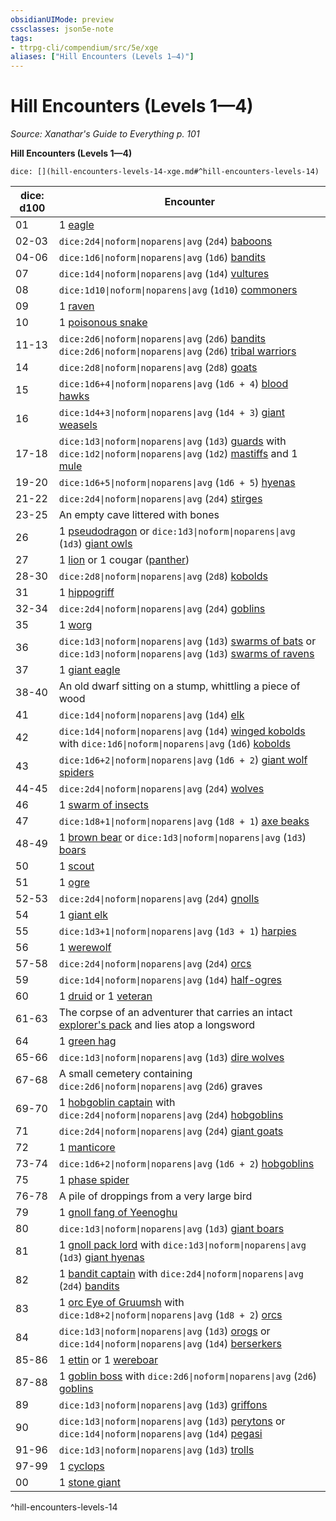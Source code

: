 ```yaml
---
obsidianUIMode: preview
cssclasses: json5e-note
tags:
- ttrpg-cli/compendium/src/5e/xge
aliases: ["Hill Encounters (Levels 1—4)"]
---
```

# Hill Encounters (Levels 1—4)
*Source: Xanathar's Guide to Everything p. 101* 

**Hill Encounters (Levels 1—4)**

`dice: [](hill-encounters-levels-14-xge.md#^hill-encounters-levels-14)`

| dice: d100 | Encounter |
|------------|-----------|
| 01 | 1 [eagle](3-Mechanics/CLI/bestiary/beast/eagle.md) |
| 02-03 | `dice:2d4\|noform\|noparens\|avg` (`2d4`) [baboons](3-Mechanics/CLI/bestiary/beast/baboon.md) |
| 04-06 | `dice:1d6\|noform\|noparens\|avg` (`1d6`) [bandits](3-Mechanics/CLI/bestiary/humanoid/bandit.md) |
| 07 | `dice:1d4\|noform\|noparens\|avg` (`1d4`) [vultures](3-Mechanics/CLI/bestiary/beast/vulture.md) |
| 08 | `dice:1d10\|noform\|noparens\|avg` (`1d10`) [commoners](3-Mechanics/CLI/bestiary/humanoid/commoner.md) |
| 09 | 1 [raven](3-Mechanics/CLI/bestiary/beast/raven.md) |
| 10 | 1 [poisonous snake](3-Mechanics/CLI/bestiary/beast/poisonous-snake.md) |
| 11-13 | `dice:2d6\|noform\|noparens\|avg` (`2d6`) [bandits](3-Mechanics/CLI/bestiary/humanoid/bandit.md) `dice:2d6\|noform\|noparens\|avg` (`2d6`) [tribal warriors](3-Mechanics/CLI/bestiary/humanoid/tribal-warrior.md) |
| 14 | `dice:2d8\|noform\|noparens\|avg` (`2d8`) [goats](3-Mechanics/CLI/bestiary/beast/goat.md) |
| 15 | `dice:1d6+4\|noform\|noparens\|avg` (`1d6 + 4`) [blood hawks](3-Mechanics/CLI/bestiary/beast/blood-hawk.md) |
| 16 | `dice:1d4+3\|noform\|noparens\|avg` (`1d4 + 3`) [giant weasels](3-Mechanics/CLI/bestiary/beast/giant-weasel.md) |
| 17-18 | `dice:1d3\|noform\|noparens\|avg` (`1d3`) [guards](3-Mechanics/CLI/bestiary/humanoid/guard.md) with `dice:1d2\|noform\|noparens\|avg` (`1d2`) [mastiffs](3-Mechanics/CLI/bestiary/beast/mastiff.md) and 1 [mule](3-Mechanics/CLI/bestiary/beast/mule.md) |
| 19-20 | `dice:1d6+5\|noform\|noparens\|avg` (`1d6 + 5`) [hyenas](3-Mechanics/CLI/bestiary/beast/hyena.md) |
| 21-22 | `dice:2d4\|noform\|noparens\|avg` (`2d4`) [stirges](3-Mechanics/CLI/bestiary/beast/stirge.md) |
| 23-25 | An empty cave littered with bones |
| 26 | 1 [pseudodragon](3-Mechanics/CLI/bestiary/dragon/pseudodragon.md) or `dice:1d3\|noform\|noparens\|avg` (`1d3`) [giant owls](3-Mechanics/CLI/bestiary/beast/giant-owl.md) |
| 27 | 1 [lion](3-Mechanics/CLI/bestiary/beast/lion.md) or 1 cougar ([panther](3-Mechanics/CLI/bestiary/beast/panther.md)) |
| 28-30 | `dice:2d8\|noform\|noparens\|avg` (`2d8`) [kobolds](3-Mechanics/CLI/bestiary/humanoid/kobold.md) |
| 31 | 1 [hippogriff](3-Mechanics/CLI/bestiary/monstrosity/hippogriff.md) |
| 32-34 | `dice:2d4\|noform\|noparens\|avg` (`2d4`) [goblins](3-Mechanics/CLI/bestiary/humanoid/goblin.md) |
| 35 | 1 [worg](3-Mechanics/CLI/bestiary/monstrosity/worg.md) |
| 36 | `dice:1d3\|noform\|noparens\|avg` (`1d3`) [swarms of bats](3-Mechanics/CLI/bestiary/beast/swarm-of-bats.md) or `dice:1d3\|noform\|noparens\|avg` (`1d3`) [swarms of ravens](3-Mechanics/CLI/bestiary/beast/swarm-of-ravens.md) |
| 37 | 1 [giant eagle](3-Mechanics/CLI/bestiary/beast/giant-eagle.md) |
| 38-40 | An old dwarf sitting on a stump, whittling a piece of wood |
| 41 | `dice:1d4\|noform\|noparens\|avg` (`1d4`) [elk](3-Mechanics/CLI/bestiary/beast/elk.md) |
| 42 | `dice:1d4\|noform\|noparens\|avg` (`1d4`) [winged kobolds](3-Mechanics/CLI/bestiary/humanoid/winged-kobold.md) with `dice:1d6\|noform\|noparens\|avg` (`1d6`) [kobolds](3-Mechanics/CLI/bestiary/humanoid/kobold.md) |
| 43 | `dice:1d6+2\|noform\|noparens\|avg` (`1d6 + 2`) [giant wolf spiders](3-Mechanics/CLI/bestiary/beast/giant-wolf-spider.md) |
| 44-45 | `dice:2d4\|noform\|noparens\|avg` (`2d4`) [wolves](3-Mechanics/CLI/bestiary/beast/wolf.md) |
| 46 | 1 [swarm of insects](3-Mechanics/CLI/bestiary/beast/swarm-of-insects.md) |
| 47 | `dice:1d8+1\|noform\|noparens\|avg` (`1d8 + 1`) [axe beaks](3-Mechanics/CLI/bestiary/beast/axe-beak.md) |
| 48-49 | 1 [brown bear](3-Mechanics/CLI/bestiary/beast/brown-bear.md) or `dice:1d3\|noform\|noparens\|avg` (`1d3`) [boars](3-Mechanics/CLI/bestiary/beast/boar.md) |
| 50 | 1 [scout](3-Mechanics/CLI/bestiary/humanoid/scout.md) |
| 51 | 1 [ogre](3-Mechanics/CLI/bestiary/giant/ogre.md) |
| 52-53 | `dice:2d4\|noform\|noparens\|avg` (`2d4`) [gnolls](3-Mechanics/CLI/bestiary/humanoid/gnoll.md) |
| 54 | 1 [giant elk](3-Mechanics/CLI/bestiary/beast/giant-elk.md) |
| 55 | `dice:1d3+1\|noform\|noparens\|avg` (`1d3 + 1`) [harpies](3-Mechanics/CLI/bestiary/monstrosity/harpy.md) |
| 56 | 1 [werewolf](3-Mechanics/CLI/bestiary/humanoid/werewolf.md) |
| 57-58 | `dice:2d4\|noform\|noparens\|avg` (`2d4`) [orcs](3-Mechanics/CLI/bestiary/humanoid/orc.md) |
| 59 | `dice:1d4\|noform\|noparens\|avg` (`1d4`) [half-ogres](3-Mechanics/CLI/bestiary/giant/half-ogre-ogrillon.md) |
| 60 | 1 [druid](3-Mechanics/CLI/bestiary/humanoid/druid.md) or 1 [veteran](3-Mechanics/CLI/bestiary/humanoid/veteran.md) |
| 61-63 | The corpse of an adventurer that carries an intact [explorer's pack](3-Mechanics/CLI/items/explorers-pack.md) and lies atop a longsword |
| 64 | 1 [green hag](3-Mechanics/CLI/bestiary/fey/green-hag.md) |
| 65-66 | `dice:1d3\|noform\|noparens\|avg` (`1d3`) [dire wolves](3-Mechanics/CLI/bestiary/beast/dire-wolf.md) |
| 67-68 | A small cemetery containing `dice:2d6\|noform\|noparens\|avg` (`2d6`) graves |
| 69-70 | 1 [hobgoblin captain](3-Mechanics/CLI/bestiary/humanoid/hobgoblin-captain.md) with `dice:2d4\|noform\|noparens\|avg` (`2d4`) [hobgoblins](3-Mechanics/CLI/bestiary/humanoid/hobgoblin.md) |
| 71 | `dice:2d4\|noform\|noparens\|avg` (`2d4`) [giant goats](3-Mechanics/CLI/bestiary/beast/giant-goat.md) |
| 72 | 1 [manticore](3-Mechanics/CLI/bestiary/monstrosity/manticore.md) |
| 73-74 | `dice:1d6+2\|noform\|noparens\|avg` (`1d6 + 2`) [hobgoblins](3-Mechanics/CLI/bestiary/humanoid/hobgoblin.md) |
| 75 | 1 [phase spider](3-Mechanics/CLI/bestiary/monstrosity/phase-spider.md) |
| 76-78 | A pile of droppings from a very large bird |
| 79 | 1 [gnoll fang of Yeenoghu](3-Mechanics/CLI/bestiary/fiend/gnoll-fang-of-yeenoghu.md) |
| 80 | `dice:1d3\|noform\|noparens\|avg` (`1d3`) [giant boars](3-Mechanics/CLI/bestiary/beast/giant-boar.md) |
| 81 | 1 [gnoll pack lord](3-Mechanics/CLI/bestiary/humanoid/gnoll-pack-lord.md) with `dice:1d3\|noform\|noparens\|avg` (`1d3`) [giant hyenas](3-Mechanics/CLI/bestiary/beast/giant-hyena.md) |
| 82 | 1 [bandit captain](3-Mechanics/CLI/bestiary/humanoid/bandit-captain.md) with `dice:2d4\|noform\|noparens\|avg` (`2d4`) [bandits](3-Mechanics/CLI/bestiary/humanoid/bandit.md) |
| 83 | 1 [orc Eye of Gruumsh](3-Mechanics/CLI/bestiary/humanoid/orc-eye-of-gruumsh.md) with `dice:1d8+2\|noform\|noparens\|avg` (`1d8 + 2`) [orcs](3-Mechanics/CLI/bestiary/humanoid/orc.md) |
| 84 | `dice:1d3\|noform\|noparens\|avg` (`1d3`) [orogs](3-Mechanics/CLI/bestiary/humanoid/orog.md) or `dice:1d4\|noform\|noparens\|avg` (`1d4`) [berserkers](3-Mechanics/CLI/bestiary/humanoid/berserker.md) |
| 85-86 | 1 [ettin](3-Mechanics/CLI/bestiary/giant/ettin.md) or 1 [wereboar](3-Mechanics/CLI/bestiary/humanoid/wereboar.md) |
| 87-88 | 1 [goblin boss](3-Mechanics/CLI/bestiary/humanoid/goblin-boss.md) with `dice:2d6\|noform\|noparens\|avg` (`2d6`) [goblins](3-Mechanics/CLI/bestiary/humanoid/goblin.md) |
| 89 | `dice:1d3\|noform\|noparens\|avg` (`1d3`) [griffons](3-Mechanics/CLI/bestiary/monstrosity/griffon.md) |
| 90 | `dice:1d3\|noform\|noparens\|avg` (`1d3`) [perytons](3-Mechanics/CLI/bestiary/monstrosity/peryton.md) or `dice:1d4\|noform\|noparens\|avg` (`1d4`) [pegasi](3-Mechanics/CLI/bestiary/celestial/pegasus.md) |
| 91-96 | `dice:1d3\|noform\|noparens\|avg` (`1d3`) [trolls](3-Mechanics/CLI/bestiary/giant/troll.md) |
| 97-99 | 1 [cyclops](3-Mechanics/CLI/bestiary/giant/cyclops.md) |
| 00 | 1 [stone giant](3-Mechanics/CLI/bestiary/giant/stone-giant.md) |
^hill-encounters-levels-14